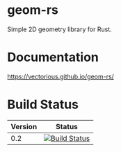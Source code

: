 # geom-rs
Simple 2D geometry library for Rust.

# Documentation
https://vectorious.github.io/geom-rs/

# Build Status
Version | Status
--------|-----
0.2 | [![Build Status](https://travis-ci.org/Vectorious/geom-rs.svg?branch=master)](https://travis-ci.org/Vectorious/geom-rs)
